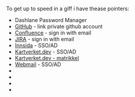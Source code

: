 To get up to speed in a giff i have thease pointers:

 * Dashlane Password Manager
 * [GitHub](https://github.com/kartverket) - link private github account
 * [Confluence](https://kartverket.atlassian.net/wiki/) - sign in with email
 * [JIRA](https://kartverket.atlassian.net/jira) - sign in with email
 * [Innsida](https://kartverket.sharepoint.com/) - SSO/AD
 * [Kartverket.dev](https://kartverket.dev/) - SSO/AD
 * [Kartverket.dev - matrikkel](https://kartverket.dev/catalog/default/component/matrikkel)
 * [Webmail](https://outlook.office.com/mail/) - SSO/AD
 * []()
 * []()
 * []()
 * []()
